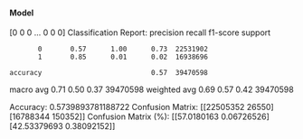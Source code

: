#### Model
[0 0 0 ... 0 0 0]
Classification Report:
              precision    recall  f1-score   support

           0       0.57      1.00      0.73  22531902
           1       0.85      0.01      0.02  16938696

    accuracy                           0.57  39470598
   macro avg       0.71      0.50      0.37  39470598
weighted avg       0.69      0.57      0.42  39470598

Accuracy: 0.5739893781188722
Confusion Matrix:
[[22505352    26550]
 [16788344   150352]]
Confusion Matrix (%):
[[57.0180163   0.06726526]
 [42.53379693  0.38092152]]
